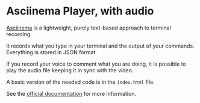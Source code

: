 # Asciinema Player, with audio

[Asciinema](https://asciinema.org/) is a lightweight, purely text-based
approach to terminal recording.

It records what you type in your terminal and the output of your commands.
Everything is stored in JSON format.

If you record your voice to comment what you are doing, it is possible
to play the audio file keeping it in sync with the video.

A basic version of the needed code is in the `index.html` file.

See the [official documentation](https://asciinema.org/docs/embedding)
for more information.
